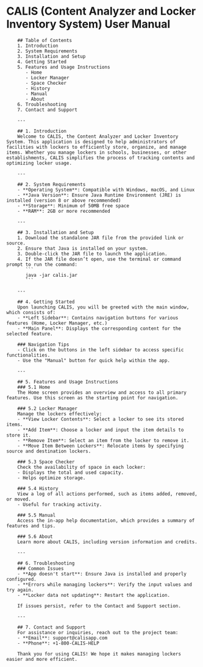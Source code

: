 # CALIS (Content Analyzer and Locker Inventory System) User Manual

        ## Table of Contents
        1. Introduction
        2. System Requirements
        3. Installation and Setup
        4. Getting Started
        5. Features and Usage Instructions
           - Home
           - Locker Manager
           - Space Checker
           - History
           - Manual
           - About
        6. Troubleshooting
        7. Contact and Support

        ---

        ## 1. Introduction
        Welcome to CALIS, the Content Analyzer and Locker Inventory System. This application is designed to help administrators of facilities with lockers to efficiently store, organize, and manage items. Whether you manage lockers in schools, businesses, or other establishments, CALIS simplifies the process of tracking contents and optimizing locker usage.

        ---

        ## 2. System Requirements
        - **Operating System**: Compatible with Windows, macOS, and Linux
        - **Java Version**: Ensure Java Runtime Environment (JRE) is installed (version 8 or above recommended)
        - **Storage**: Minimum of 50MB free space
        - **RAM**: 2GB or more recommended

        ---

        ## 3. Installation and Setup
        1. Download the standalone JAR file from the provided link or source.
        2. Ensure that Java is installed on your system.
        3. Double-click the JAR file to launch the application.
        4. If the JAR file doesn’t open, use the terminal or command prompt to run the command:
           ```
           java -jar calis.jar
           ```

        ---

        ## 4. Getting Started
        Upon launching CALIS, you will be greeted with the main window, which consists of:
        - **Left Sidebar**: Contains navigation buttons for various features (Home, Locker Manager, etc.)
        - **Main Panel**: Displays the corresponding content for the selected feature.

        ### Navigation Tips
        - Click on the buttons in the left sidebar to access specific functionalities.
        - Use the "Manual" button for quick help within the app.

        ---

        ## 5. Features and Usage Instructions
        ### 5.1 Home
        The Home screen provides an overview and access to all primary features. Use this screen as the starting point for navigation.

        ### 5.2 Locker Manager
        Manage the lockers effectively:
        - **View Locker Contents**: Select a locker to see its stored items.
        - **Add Item**: Choose a locker and input the item details to store it.
        - **Remove Item**: Select an item from the locker to remove it.
        - **Move Item Between Lockers**: Relocate items by specifying source and destination lockers.

        ### 5.3 Space Checker
        Check the availability of space in each locker:
        - Displays the total and used capacity.
        - Helps optimize storage.

        ### 5.4 History
        View a log of all actions performed, such as items added, removed, or moved.
        - Useful for tracking activity.

        ### 5.5 Manual
        Access the in-app help documentation, which provides a summary of features and tips.

        ### 5.6 About
        Learn more about CALIS, including version information and credits.

        ---

        ## 6. Troubleshooting
        ### Common Issues
        - **App doesn't start**: Ensure Java is installed and properly configured.
        - **Errors while managing lockers**: Verify the input values and try again.
        - **Locker data not updating**: Restart the application.

        If issues persist, refer to the Contact and Support section.

        ---

        ## 7. Contact and Support
        For assistance or inquiries, reach out to the project team:
        - **Email**: support@calisapp.com
        - **Phone**: +1-800-CALIS-HELP

        Thank you for using CALIS! We hope it makes managing lockers easier and more efficient.
        
